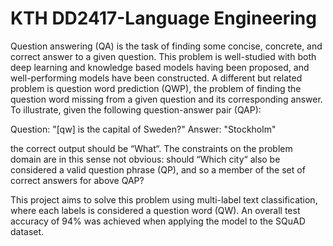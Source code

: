 # KTH DD2417-Language Engineering

Question answering (QA) is the task of finding some concise, concrete, and correct answer
to a given question. This problem is well-studied with both deep learning and knowledge
based models having been proposed, and well-performing models have been constructed.
A different but related problem is question word prediction (QWP), the problem of
finding the question word missing from a given question and its corresponding answer. To
illustrate, given the following question-answer pair (QAP):

Question: "[qw] is the capital of Sweden?"
Answer: "Stockholm"
  
the correct output should be “What“. The constraints on the problem domain are in this sense
not obvious: should “Which city“ also be considered a valid question phrase (QP), and so a
member of the set of correct answers for above QAP?
  
This project aims to solve this problem using multi-label text classification, where each labels is considered a question word (QW). An overall test accuracy of 94% was achieved when applying the model to the SQuAD dataset.
